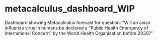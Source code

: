 # metacalculus_dashboard_WIP
Dashboard showing Metacalculus forecast for question: "Will an avian influenza virus in humans be declared a “Public Health Emergency of International Concern” by the World Health Organization before 2030?"
